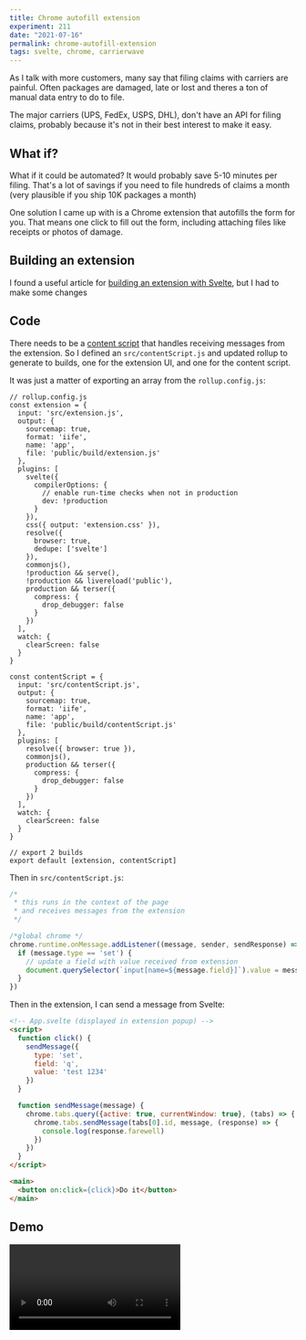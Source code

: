 ```yaml
---
title: Chrome autofill extension
experiment: 211
date: "2021-07-16"
permalink: chrome-autofill-extension
tags: svelte, chrome, carrierwave
---
```


As I talk with more customers, many say that filing claims with carriers are painful. Often packages are damaged, late or lost and theres a ton of manual data entry to do to file.

The major carriers (UPS, FedEx, USPS, DHL), don't have an API for filing claims, probably because it's not in their best interest to make it easy.


## What if?

What if it could be automated? It would probably save 5-10 minutes per filing. That's a lot of savings if you need to file hundreds of claims a month (very plausible if you ship 10K packages a month)

One solution I came up with is a Chrome extension that autofills the form for you. That means one click to fill out the form, including attaching files like receipts or photos of damage.

## Building an extension

I found a useful article for [building an extension with Svelte](https://maurogarcia.dev/maurogarcia.dev/posts/how-to-build-your-next-chrome-extension-with-svelte/), but I had to make some changes

## Code

There needs to be a [content script](https://developer.chrome.com/docs/extensions/mv3/content_scripts/) that handles receiving messages from the extension. So I defined an `src/contentScript.js` and updated rollup to generate to builds, one for the extension UI, and one for the content script.

It was just a matter of exporting an array from the `rollup.config.js`:

```javascipt
// rollup.config.js
const extension = {
  input: 'src/extension.js',
  output: {
    sourcemap: true,
    format: 'iife',
    name: 'app',
    file: 'public/build/extension.js'
  },
  plugins: [
    svelte({
      compilerOptions: {
        // enable run-time checks when not in production
        dev: !production
      }
    }),
    css({ output: 'extension.css' }),
    resolve({
      browser: true,
      dedupe: ['svelte']
    }),
    commonjs(),
    !production && serve(),
    !production && livereload('public'),
    production && terser({
      compress: {
        drop_debugger: false
      }
    })
  ],
  watch: {
    clearScreen: false
  }
}

const contentScript = {
  input: 'src/contentScript.js',
  output: {
    sourcemap: true,
    format: 'iife',
    name: 'app',
    file: 'public/build/contentScript.js'
  },
  plugins: [
    resolve({ browser: true }),
    commonjs(),
    production && terser({
      compress: {
        drop_debugger: false
      }
    })
  ],
  watch: {
    clearScreen: false
  }
}

// export 2 builds
export default [extension, contentScript]
```

Then in `src/contentScript.js`:

```javascript
/*
 * this runs in the context of the page
 * and receives messages from the extension
 */

/*global chrome */
chrome.runtime.onMessage.addListener((message, sender, sendResponse) => {
  if (message.type == 'set') {
    // update a field with value received from extension 
    document.querySelector(`input[name=${message.field}]`).value = message.value
  }
})
```

Then in the extension, I can send a message from Svelte:

```html
<!-- App.svelte (displayed in extension popup) -->
<script>
  function click() {
    sendMessage({
      type: 'set',
      field: 'q',
      value: 'test 1234'
    })
  }

  function sendMessage(message) {
    chrome.tabs.query({active: true, currentWindow: true}, (tabs) => {
      chrome.tabs.sendMessage(tabs[0].id, message, (response) => {
        console.log(response.farewell)
      })
    })
  }
</script>

<main>
  <button on:click={click}>Do it</button>
</main>
```

## Demo

<video controls src="https://res.cloudinary.com/dzwnkx0mk/video/upload/v1626421782/1000experiments.dev/chrome-autofill-extension_fsnff6.mp4"/>

## Notes

- It will need more experiments:
  - A UI that shows a list of tracking number ready for claims
  - Support filling in different types of fields: text, select, currenct, file field (PDF, PNG etc..)
  - Detect if on UPS/USPS/FedEx/DHL website
  - Starting process should ensure user is logged in to carrier site, or instruct them to.
  - Create a compelling video demo to be shared with prospects to ensure idea is viable
